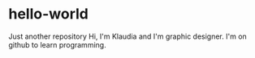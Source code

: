# hello-world
Just another repository
Hi, I'm Klaudia and I'm graphic designer. I'm on github to learn programming. 
